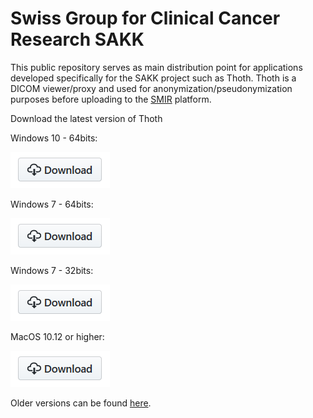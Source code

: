 # Swiss Group for Clinical Cancer Research SAKK

This public repository serves as main distribution point for applications developed specifically for the SAKK project such as Thoth. Thoth is a DICOM viewer/proxy and used for anonymization/pseudonymization purposes before uploading to the [SMIR](https://www.smir.ch) platform.

Download the latest version of Thoth

Windows 10 - 64bits:

[![download](https://github.com/IDSC-io/SAKK/blob/master/assets/github_download.png)](https://github.com/IDSC-io/sakk/releases/download/v0.0.15.49/ThothSAKK_Win10_0_0_15_49.zip)

Windows 7 - 64bits: 

[![download](https://github.com/IDSC-io/SAKK/blob/master/assets/github_download.png)](https://github.com/IDSC-io/sakk/releases/download/v0.0.15.49/ThothSAKK_Win7_0_0_15_49.zip)

Windows 7 - 32bits: 

[![download](https://github.com/IDSC-io/SAKK/blob/master/assets/github_download.png)](https://github.com/IDSC-io/sakk/releases/download/v0.0.15.49/ThothSAKK_Win7_32bits_0_0_15_49.zip)


MacOS 10.12 or higher: 

[![download](https://github.com/IDSC-io/SAKK/blob/master/assets/github_download.png)](https://github.com/IDSC-io/sakk/releases/download/v0.0.15.49/ThothSAKK_Mac_0_0_15_49.zip)


Older versions can be found [here](https://github.com/IDSC-io/SAKK/releases).
